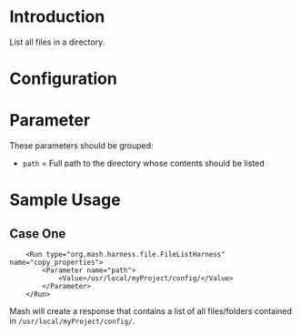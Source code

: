 # Introduction #

List all files in a directory.

# Configuration #

# Parameter #
These parameters should be grouped:
  * `path` = Full path to the directory whose contents should be listed

# Sample Usage #
## Case One ##
```
    <Run type="org.mash.harness.file.FileListHarness" name="copy_properties">        
        <Parameter name="path">
            <Value>/usr/local/myProject/config/</Value>
        </Parameter>
    </Run>
```
Mash will create a response that contains a list of all files/folders contained in `/usr/local/myProject/config/`.